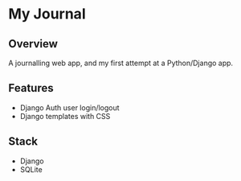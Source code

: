 # My Journal

## Overview
A journalling web app, and my first attempt at a Python/Django app.

## Features
* Django Auth user login/logout
* Django templates with CSS

## Stack
* Django
* SQLite
